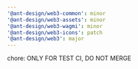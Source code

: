 ```yaml
---
'@ant-design/web3-common': minor
'@ant-design/web3-assets': minor
'@ant-design/web3-wagmi': minor
'@ant-design/web3-icons': patch
'@ant-design/web3': major
---
```


chore: ONLY FOR TEST CI, DO NOT MERGE
